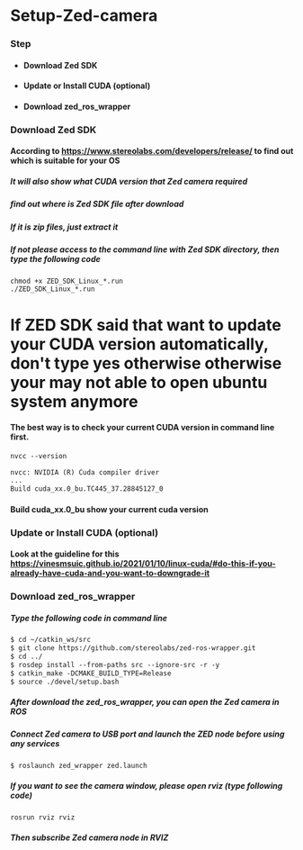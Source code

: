 # Setup-Zed-camera

### Step

* #### Download Zed SDK
* #### Update or Install CUDA (optional)
* #### Download zed_ros_wrapper

### Download Zed SDK

#### According to https://www.stereolabs.com/developers/release/ to find out which is suitable for your OS
##### It will also show what CUDA version that Zed camera required
##### find out where is Zed SDK file after download
##### If it is zip files, just extract it 
##### If not please access to the command line with Zed SDK directory, then type the following code

```XML
chmod +x ZED_SDK_Linux_*.run
./ZED_SDK_Linux_*.run
```
# If ZED SDK said that want to update your CUDA version automatically, don't type yes otherwise otherwise your may not able to open ubuntu system anymore 
#### The best way is to check your current CUDA version in command line first.

```XML
nvcc --version

nvcc: NVIDIA (R) Cuda compiler driver
...
Build cuda_xx.0_bu.TC445_37.28845127_0
```
#### Build cuda_xx.0_bu show your current cuda version

### Update or Install CUDA (optional)

#### Look at the guideline for this https://vinesmsuic.github.io/2021/01/10/linux-cuda/#do-this-if-you-already-have-cuda-and-you-want-to-downgrade-it

### Download zed_ros_wrapper

##### Type the following code in command line

```XML
$ cd ~/catkin_ws/src
$ git clone https://github.com/stereolabs/zed-ros-wrapper.git
$ cd ../
$ rosdep install --from-paths src --ignore-src -r -y
$ catkin_make -DCMAKE_BUILD_TYPE=Release
$ source ./devel/setup.bash
```
##### After download the zed_ros_wrapper, you can open the Zed camera in ROS

##### Connect Zed camera to USB port and launch the ZED node before using any services
```XML
$ roslaunch zed_wrapper zed.launch
```

##### If you want to see the camera window, please open rviz (type following code)

```XML
rosrun rviz rviz
```
##### Then subscribe Zed camera node in RVIZ
